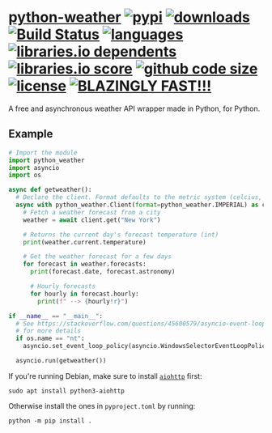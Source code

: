 # [python-weather][pypi-url] [![pypi][pypi-image]][pypi-url] [![downloads][downloads-image]][pypi-url] [![Build Status][ci-image]][ci-url] [![languages][languages-image]][github-url] [![libraries.io dependents][libraries-io-dependents-image]][libraries-io-url] [![libraries.io score][libraries-io-score-image]][libraries-io-url] [![github code size][github-code-size-image]][github-url] [![license][github-license-image]][github-license-url] [![BLAZINGLY FAST!!!][blazingly-fast-image]][blazingly-fast-url]

[pypi-image]: https://img.shields.io/pypi/v/python-weather.svg?style=flat-square
[pypi-url]: https://pypi.org/project/python-weather/
[downloads-image]: https://img.shields.io/pypi/dm/python-weather?style=flat-square
[ci-image]: https://github.com/null8626/python-weather/workflows/CI/badge.svg
[ci-url]: https://github.com/null8626/python-weather/actions
[languages-image]: https://img.shields.io/github/languages/top/null8626/python-weather?style=flat-square
[libraries-io-dependents-image]: https://img.shields.io/librariesio/dependents/pypi/python-weather?style=flat-square
[libraries-io-score-image]: https://img.shields.io/librariesio/sourcerank/pypi/python-weather?style=flat-square
[libraries-io-url]: https://libraries.io/pypi/python-weather
[github-url]: https://github.com/null8626/python-weather
[github-code-size-image]: https://img.shields.io/github/languages/code-size/null8626/python-weather?style=flat-square
[github-license-image]: https://img.shields.io/github/license/null8626/python-weather?style=flat-square
[github-license-url]: https://github.com/null8626/python-weather/blob/main/LICENSE
[blazingly-fast-image]: https://img.shields.io/badge/speed-BLAZINGLY%20FAST!!!%20%F0%9F%94%A5%F0%9F%9A%80%F0%9F%92%AA%F0%9F%98%8E-brightgreen.svg?style=flat-square
[blazingly-fast-url]: https://twitter.com/acdlite/status/974390255393505280

A free and asynchronous weather API wrapper made in Python, for Python.

## Example

```py
# Import the module
import python_weather
import asyncio
import os

async def getweather():
  # Declare the client. Format defaults to the metric system (celcius, km/h, etc.)
  async with python_weather.Client(format=python_weather.IMPERIAL) as client:
    # Fetch a weather forecast from a city
    weather = await client.get("New York")

    # Returns the current day's forecast temperature (int)
    print(weather.current.temperature)

    # Get the weather forecast for a few days
    for forecast in weather.forecasts:
      print(forecast.date, forecast.astronomy)

      # Hourly forecasts
      for hourly in forecast.hourly:
        print(f" --> {hourly!r}")

if __name__ == "__main__":
  # See https://stackoverflow.com/questions/45600579/asyncio-event-loop-is-closed-when-getting-loop
  # for more details
  if os.name == "nt":
    asyncio.set_event_loop_policy(asyncio.WindowsSelectorEventLoopPolicy())

  asyncio.run(getweather())
```

If you're running Debian, make sure to install [`aiohttp`](https://github.com/aio-libs/aiohttp) first:

```shell
sudo apt install python3-aiohttp
```

Otherwise install the ones in `pyproject.toml` by running:

```shell
python -m pip install .
```
